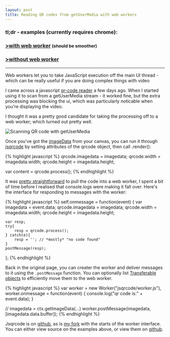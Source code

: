 ```yaml
---
layout: post
title: Reading QR codes from getUserMedia with web workers
---
```


### tl;dr - examples (currently requires chrome):

<h3><a href="javascript:window.open('/qr/web-worker.html','scanner','width=700,height=600');">&gt;with web worker</a> <small>(should be smoother)</small></h3>

<h3><a href="javascript:window.open('/qr/inline.html','scanner','width=700,height=600');">&gt;without web worker</a></h3>


<hr />


<p class="lead">Web workers let you to take JavaScript execution off the main UI thread - which can be really useful if you are doing complex things with video</p>

I came across a javascript [qr-code reader](https://github.com/LazarSoft/jsqrcode) a few days ago.  When I started using it to scan from a getUserMedia stream - it worked fine, but the extra processing was blocking the ui, which was particularly noticable when you're displaying the video.

I thought it was a pretty good candidate for taking the processing off to a web worker;  which turned out pretty well.

<p><img class="img-responsive" src="/img/gum-ww.png" alt="Scanning QR code with getUserMedia" /></p>

Once you've got the [imageData](https://developer.mozilla.org/en-US/docs/HTML/Canvas/Pixel_manipulation_with_canvas) from your canvas,  you can run it through [jsqrcode](https://github.com/LazarSoft/jsqrcode) by setting attributes of the qrcode object, then call .render():


{% highlight javascript %}
qrcode.imagedata = imagedata;
qrcode.width = imagedata.width;
qrcode.height = imagedata.height;

var content = qrcode.process();
{% endhighlight %}

It was [pretty straightforward](https://github.com/benfoxall/jsqrcode/blob/master/src/worker.js) to pull the code into a web worker,  I spent a bit of time before I realised that console.logs were making it fall over.  Here's the interface for responding to messages with the worker:

{% highlight javascript %}
self.onmessage = function(event) {
    var imagedata = event.data;
    qrcode.imagedata = imagedata;
    qrcode.width = imagedata.width;
    qrcode.height = imagedata.height;

    var resp;
    try{
        resp = qrcode.process();
    } catch(e){
        resp = ''; // *mostly* "no code found"
    }
    postMessage(resp);
};
{% endhighlight %}


Back in the original page,  you can creater the worker and deliver messages to it using the `.postMessage` function.  You can optionally list [Transferable objects](http://www.whatwg.org/specs/web-apps/current-work/multipage/common-dom-interfaces.html#transferable) to efficiently move them to the web worker.

{% highlight javascript %}
var worker = new Worker("jsqrcode/worker.js"),
worker.onmessage = function(event) {
    console.log("qr code is:" + event.data);
}

// imagedata = ctx.getImageData(…)
worker.postMessage(imagedata, [imagedata.data.buffer]);
{% endhighlight %}


Jsqrcode is on [github](https://github.com/LazarSoft/jsqrcode), as is [my fork](https://github.com/benfoxall/jsqrcode) with the starts of the worker interface. You can either view source on the examples above, or view them on [github](https://github.com/benfoxall/benfoxall.github.com/tree/master/qr).





